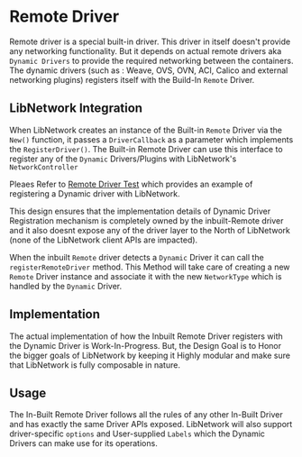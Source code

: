 Remote Driver
=============

Remote driver is a special built-in driver. This driver in itself doesn't provide any networking functionality. But it depends on actual remote drivers aka `Dynamic Drivers` to provide the required networking between the containers. The dynamic drivers (such as : Weave, OVS, OVN, ACI, Calico and external networking plugins) registers itself with the Build-In `Remote` Driver.

## LibNetwork Integration

When LibNetwork creates an instance of the Built-in `Remote` Driver via the `New()` function, it passes a `DriverCallback` as a parameter which implements the `RegisterDriver()`. The Built-in Remote Driver can use this interface to register any of the `Dynamic` Drivers/Plugins with LibNetwork's `NetworkController`

Pleaes Refer to [Remote Driver Test](https://github.com/docker/libnetwork/blob/master/drivers/remote/driver_test.go) which provides an example of registering a Dynamic driver with LibNetwork.

This design ensures that the implementation details of Dynamic Driver Registration mechanism is completely owned by the inbuilt-Remote driver and it also doesnt expose any of the driver layer to the North of LibNetwork (none of the LibNetwork client APIs are impacted).

When the inbuilt `Remote` driver detects a `Dynamic` Driver it can call the `registerRemoteDriver` method. This Method will take care of creating a new `Remote` Driver instance and associate it with the new `NetworkType` which is handled by the `Dynamic` Driver.

## Implementation

The actual implementation of how the Inbuilt Remote Driver registers with the Dynamic Driver is Work-In-Progress. But, the Design Goal is to Honor the bigger goals of LibNetwork by keeping it Highly modular and make sure that LibNetwork is fully composable in nature. 

## Usage

The In-Built Remote Driver follows all the rules of any other In-Built Driver and has exactly the same Driver APIs exposed. LibNetwork will also support driver-specific `options` and User-supplied `Labels` which the Dynamic Drivers can make use for its operations.
